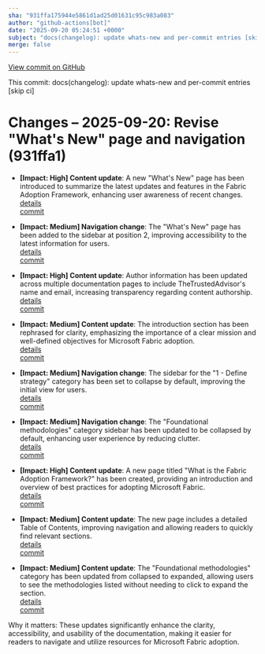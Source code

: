 ```yaml
---
sha: "931ffa175944e5861d1ad25d01631c95c983a083"
author: "github-actions[bot]"
date: "2025-09-20 05:24:51 +0000"
subject: "docs(changelog): update whats-new and per-commit entries [skip ci]"
merge: false
---
```


[View commit on GitHub](https://github.com/TheTrustedAdvisor/FabricAdoptionFramework/commit/931ffa175944e5861d1ad25d01631c95c983a083)

This commit: docs(changelog): update whats-new and per-commit entries [skip ci]

# Changes – 2025-09-20: Revise "What's New" page and navigation (931ffa1)

- **[Impact: High] Content update**: A new "What's New" page has been introduced to summarize the latest updates and features in the Fabric Adoption Framework, enhancing user awareness of recent changes.  
  [details](/docs/about/changes/2025-09-19-f71b0b70583973f7871aa1891ae320ede980c8f2)  
  [commit](https://github.com/TheTrustedAdvisor/FabricAdoptionFramework/commit/f71b0b70583973f7871aa1891ae320ede980c8f2)

- **[Impact: Medium] Navigation change**: The "What's New" page has been added to the sidebar at position 2, improving accessibility to the latest information for users.  
  [details](/docs/about/changes/2025-09-19-f71b0b70583973f7871aa1891ae320ede980c8f2)  
  [commit](https://github.com/TheTrustedAdvisor/FabricAdoptionFramework/commit/f71b0b70583973f7871aa1891ae320ede980c8f2)

- **[Impact: High] Content update**: Author information has been updated across multiple documentation pages to include TheTrustedAdvisor's name and email, increasing transparency regarding content authorship.  
  [details](/docs/about/changes/2025-09-19-f71b0b70583973f7871aa1891ae320ede980c8f2)  
  [commit](https://github.com/TheTrustedAdvisor/FabricAdoptionFramework/commit/f71b0b70583973f7871aa1891ae320ede980c8f2)

- **[Impact: Medium] Content update**: The introduction section has been rephrased for clarity, emphasizing the importance of a clear mission and well-defined objectives for Microsoft Fabric adoption.  
  [details](/docs/about/changes/2025-09-19-f71b0b70583973f7871aa1891ae320ede980c8f2)  
  [commit](https://github.com/TheTrustedAdvisor/FabricAdoptionFramework/commit/f71b0b70583973f7871aa1891ae320ede980c8f2)

- **[Impact: Medium] Navigation change**: The sidebar for the "1 - Define strategy" category has been set to collapse by default, improving the initial view for users.  
  [details](/docs/about/changes/2025-09-19-f71b0b70583973f7871aa1891ae320ede980c8f2)  
  [commit](https://github.com/TheTrustedAdvisor/FabricAdoptionFramework/commit/f71b0b70583973f7871aa1891ae320ede980c8f2)

- **[Impact: Medium] Navigation change**: The "Foundational methodologies" category sidebar has been updated to be collapsed by default, enhancing user experience by reducing clutter.  
  [details](/docs/about/changes/2025-09-19-f71b0b70583973f7871aa1891ae320ede980c8f2)  
  [commit](https://github.com/TheTrustedAdvisor/FabricAdoptionFramework/commit/f71b0b70583973f7871aa1891ae320ede980c8f2)

- **[Impact: High] Content update**: A new page titled "What is the Fabric Adoption Framework?" has been created, providing an introduction and overview of best practices for adopting Microsoft Fabric.  
  [details](/docs/about/changes/2025-09-19-f71b0b70583973f7871aa1891ae320ede980c8f2)  
  [commit](https://github.com/TheTrustedAdvisor/FabricAdoptionFramework/commit/f71b0b70583973f7871aa1891ae320ede980c8f2)

- **[Impact: Medium] Content update**: The new page includes a detailed Table of Contents, improving navigation and allowing readers to quickly find relevant sections.  
  [details](/docs/about/changes/2025-09-19-f71b0b70583973f7871aa1891ae320ede980c8f2)  
  [commit](https://github.com/TheTrustedAdvisor/FabricAdoptionFramework/commit/f71b0b70583973f7871aa1891ae320ede980c8f2)

- **[Impact: Medium] Content update**: The "Foundational methodologies" category has been updated from collapsed to expanded, allowing users to see the methodologies listed without needing to click to expand the section.  
  [details](/docs/about/changes/2025-09-19-f71b0b70583973f7871aa1891ae320ede980c8f2)  
  [commit](https://github.com/TheTrustedAdvisor/FabricAdoptionFramework/commit/f71b0b70583973f7871aa1891ae320ede980c8f2)

Why it matters: These updates significantly enhance the clarity, accessibility, and usability of the documentation, making it easier for readers to navigate and utilize resources for Microsoft Fabric adoption.
